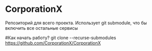 # CorporationX

Репозиторий для всего проекта. Использует git submodule, что бы включить все остальные сервисы

#Как начать работу?
git clone --recurse-submodules https://github.com/CorporationX/CorporationX
